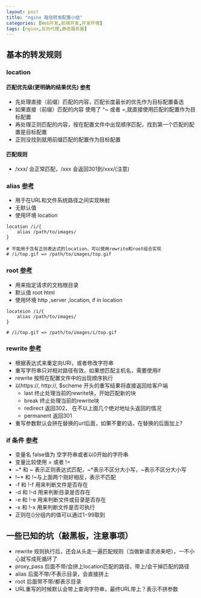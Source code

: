 ```yaml
---
layout: post
title: "nginx 路径转发配置小结"
categories: [Web开发,前端开发,开发环境]
tags: [nginx,反向代理,静态服务器]
---
```


## 基本的转发规则
### location 
#### 匹配优先级(更明确的结果优先)  [参考](http://nginx.org/en/docs/http/ngx_http_core_module.html#location)
- 先处理直接（前缀）匹配的内容，匹配长度最长的优先作为目标配置备选
- 如果直接（前缀）匹配的内容 使用了 ^~ 或者 =,就直接使用匹配的配置作为目标配置
- 再处理正则匹配的内容，按在配置文件中出现顺序匹配，找到第一个匹配的配置是目标配置
- 正则没找到就用前缀匹配的配置作为目标配置

#### 匹配规则
- /xxx/ 会正常匹配，/xxx 会返回301到/xxx/(注意)

### alias [参考](http://nginx.org/en/docs/http/ngx_http_core_module.html#alias)
- 用于在URL和文件系统路径之间实现映射
- 无默认值
- 使用环境 location
```
location /i/{
    alias /path/to/images/
}

# 不能用于含有正则表达式的location，可以使用rewrite和root组合实现
# /i/top.gif => /path/to/images/top.gif

```

### root [参考](http://nginx.org/en/docs/http/ngx_http_core_module.html#root)
- 用来指定请求的文档根目录
- 默认值 root html
- 使用环境 http ,server ,location, if in location
```
locateion /i/{
    alias /path/to/images/
}

# /i/top.gif => /path/to/images/i/top.gif

```
 
### rewrite [参考](http://nginx.org/en/docs/http/ngx_http_rewrite_module.html#rewrite)
- 根据表达式来重定向URI，或者修改字符串
- 重写字符串只对相对路径有效，如果想匹配主机名，需要使用if
- rewrite 按照在配置文件中的出现顺序执行
- 以https://, http://, $scheme 开头的重写结果将直接返回给客户端
    - last 终止处理当前的rewrite块，开始匹配新的块
    - break 终止处理当前的rewrite块
    - redirect 返回302， 在不以上面几个绝对地址头返回的情况
    - permanent 返回301 
 - 重写参数默认会拼在替换的url后面，如果不要的话，在替换的后面加上?   


### if 条件 [参考](http://nginx.org/en/docs/http/ngx_http_rewrite_module.html#if)
- 变量名 false值为 空字符串或者以0开始的字符串
- 变量比较使用 = 或者 !=
- ~* 和 ~ 表示正则表达式匹配，~*表示不区分大小写，~表示不区分大小写
- !~* 和 !~与上面两个刚好相反，表示不匹配
- -f 和 !-f 用来判断文件是否存在
- -d 和 !-d 用来判断目录是否存在
- -e 和 !-e 用来判断文件或目录是否存在
- -x 和 !-x 用来判断文件是否可执行
- 正则在()分组内的值可以通过$1-$99取到


## 一些已知的坑（敲黑板，注意事项）
- rewrite 规则执行后，还会从头走一遍匹配规则（当做新请求进来吧），一不小心就写成死循环了
- proxy_pass 后面不带/会拼上location匹配的路径，带上/会干掉匹配的路径
- alias 后面不带/不表示目录，会直接拼上
- root 后面带不带/都表示目录
- URL重写的时候默认会带上查询字符串，最终URL带上？表示不拼参数 